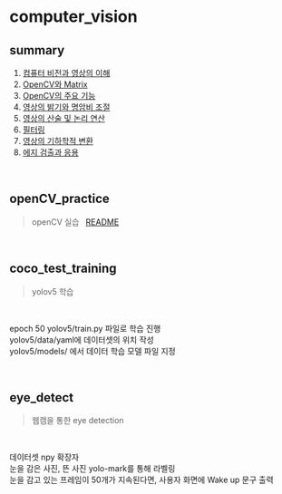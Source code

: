 # computer_vision

## summary
1. [컴퓨터 비전과 영상의 이해](https://blog.naver.com/60cogml/222911689905)
2. [OpenCV와 Matrix](https://blog.naver.com/60cogml/222912097249)
3. [OpenCV의 주요 기능](https://blog.naver.com/60cogml/222912358355)
4. [영상의 밝기와 명암비 조절](https://blog.naver.com/60cogml/222912697887)
5. [영상의 산술 및 논리 연산](https://blog.naver.com/60cogml/222912728552)
6. [필터링](https://blog.naver.com/60cogml/222913272892)
7. [영상의 기하학적 변환](https://blog.naver.com/60cogml/222913438097)
8. [에지 검출과 응용](https://blog.naver.com/60cogml/222941767204)

<br />

## openCV_practice 
> openCV 실습 &nbsp; [README](https://github.com/chaeheejo/computer_vision/blob/main/openCV_practice/README.md)

<br />

## coco_test_training
> yolov5 학습  

<br />

epoch 50
yolov5/train.py 파일로 학습 진행  
yolov5/data/yaml에 데이터셋의 위치 작성  
yolov5/models/ 에서 데이터 학습 모델 파일 지정

<br />

## eye_detect
> 웹캠을 통한 eye detection

<br />

데이터셋 npy 확장자  
눈을 감은 사진, 뜬 사진 yolo-mark를 통해 라벨링  
눈을 감고 있는 프레임이 50개가 지속된다면, 사용자 화면에 Wake up 문구 출력
